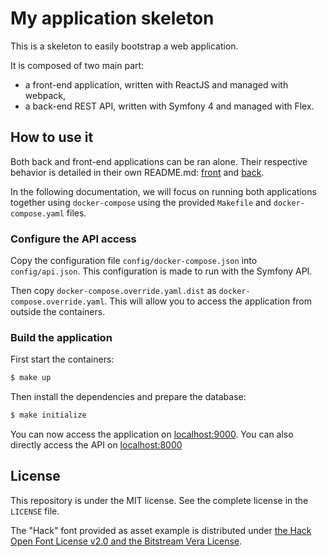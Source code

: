 # My application skeleton

This is a skeleton to easily bootstrap a web application.

It is composed of two main part:
- a front-end application, written with ReactJS and managed with webpack,
- a back-end REST API, written with Symfony 4 and managed with Flex.

## How to use it

Both back and front-end applications can be ran alone. Their respective behavior is detailed in their own README.md:
[front](https://github.com/damien-carcel/app-skeleton/blob/master/front/README.md) and [back](https://github.com/damien-carcel/app-skeleton/blob/master/back/README.md).

In the following documentation, we will focus on running both applications together using `docker-compose` using the provided `Makefile` and `docker-compose.yaml` files.

### Configure the API access

Copy the configuration file `config/docker-compose.json` into `config/api.json`. This configuration is made to run with the Symfony API.

Then copy `docker-compose.override.yaml.dist` as `docker-compose.override.yaml`. This will allow you to access the application from outside the containers.

### Build the application

First start the containers:
 
```bash
$ make up
```

Then install the dependencies and prepare the database:

```bash
$ make initialize
```

You can now access the application on [localhost:9000](http://localhost:9000). You can also directly access the API on [localhost:8000](http://localhost:8000)

## License

This repository is under the MIT license. See the complete license in the `LICENSE` file.

The "Hack" font provided as asset example is distributed under [the Hack Open Font License v2.0 and the Bitstream Vera License](https://github.com/chrissimpkins/Hack/blob/master/LICENSE.md).

